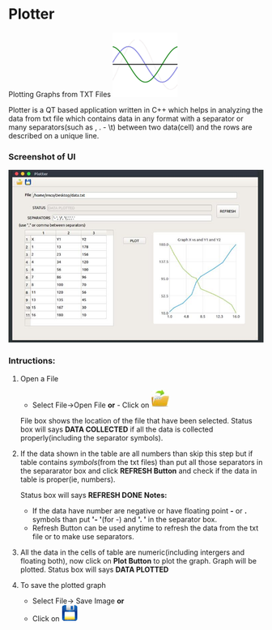 # Plotter
Plotting Graphs from TXT Files
![Plotter](/images/plottericon.png?raw=true "Plotter")

Plotter is a QT based application written in C++ which helps in analyzing the data from txt file which contains data in any format with a separator or many separators(such as , . - \t) between two data(cell) and the rows are described on a unique line.

### Screenshot of UI
![PlotterSnapShot](/images/PlotterSnapShot.jpg?raw=true "ScreenShot of UI")

### Intructions:
1. Open a File
      - Select File->Open File 
         **or**
       - Click on ![OpenFile](/images/OpenFile.jpg?raw=true "OpenFile") 
       
   File box shows the location of the file that have been selected.
   Status box will says **DATA COLLECTED** if all the data is collected properly(including the separator symbols).
   
   
2. If the data shown in the table are all numbers than skip this step but if table contains *symbols*(from the txt files) than put all those separators in the separarator box and click **REFRESH Button** and check if the data in table is proper(ie, numbers).

    Status box will says **REFRESH DONE**
      **Notes:**
      - If the data have number are negative or have floating point **-** or **.** symbols than put **'- '**(for -) and **'. '** in the separator box.
      - Refresh Button can be used anytime to refresh the data from the txt file or to make use separators. 

3. All the data in the cells of table are numeric(including intergers and floating both), now click on **Plot Button** to plot the graph.
      Graph will be plotted.
      Status box will says **DATA PLOTTED**

4. To save the plotted graph
      - Select File-> Save Image
         **or**
      - Click on ![SaveImage](/images/saveimage-1.png?raw=true "Save Image") 
